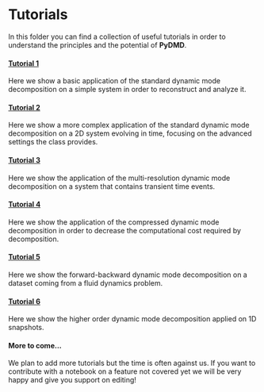 # Tutorials

In this folder you can find a collection of useful tutorials in order to understand the principles and the potential of **PyDMD**.

#### [Tutorial 1](tutorial-1-dmd.ipynb)
Here we show a basic application of the standard dynamic mode decomposition on a simple system in order to reconstruct and analyze it.

#### [Tutorial 2](tutorial-2-adv-dmd.ipynb)
Here we show a more complex application of the standard dynamic mode decomposition on a 2D system evolving in time, focusing on the advanced settings the class provides.

#### [Tutorial 3](tutorial-3-mrdmd.ipynb)
Here we show the application of the multi-resolution dynamic mode decomposition on a system that contains transient time events.

#### [Tutorial 4](tutorial-4-cdmd.ipynb)
Here we show the application of the compressed dynamic mode decomposition in order to decrease the computational cost required by decomposition.

#### [Tutorial 5](tutorial-5-fbdmd.ipynb)
Here we show the forward-backward dynamic mode decomposition on a dataset coming from a fluid dynamics problem.

#### [Tutorial 6](tutorial-6-hodmd.ipynb)
Here we show the higher order dynamic mode decomposition applied on 1D snapshots.

#### More to come...
We plan to add more tutorials but the time is often against us. If you want to contribute with a notebook on a feature not covered yet we will be very happy and give you support on editing!

